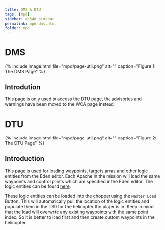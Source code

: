 ```yaml
---
title: DMS & DTU
tags: [mpd]
sidebar: ah64d_sidebar
permalink: mpd-dms.html
folder: mpd
---
```


# DMS 

{% include image.html file="mpd/page-util.png" alt="" caption="Figure 1: The DMS Page" %}

## Introdution
This page is only used to access the DTU page, the advisories and warnings have been moved to the WCA page instead.

# DTU

{% include image.html file="mpd/page-util.png" alt="" caption="Figure 2: The DTU Page" %}

## Introduction
This page is used for loading waypoints, targets areas and other logic entities from the Eden editor. Each Apache in the mission will load the same waypoints and control points which are specified in the Eden editor. The logic entities can be found [here](logicentities).

These logic entities can be loaded into the chopper using the `Master Load` Button. This will automatically pull the location of the logic entities and populate them in the TSD for the helicopter the player is in. Keep in mind that the load will overwrite any existing waypoints with the same point index. So it is better to load first and then create custom waypoints in the helicopter.